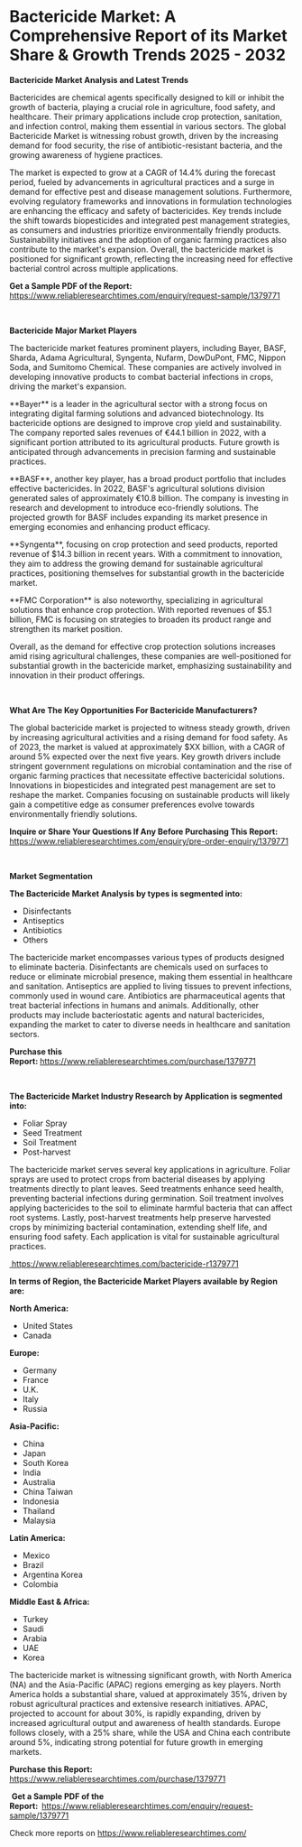 <p><h1>Bactericide Market: A Comprehensive Report of its Market Share & Growth Trends 2025 - 2032</h1></p><p><strong>Bactericide Market Analysis and Latest Trends</strong></p>
<p><p>Bactericides are chemical agents specifically designed to kill or inhibit the growth of bacteria, playing a crucial role in agriculture, food safety, and healthcare. Their primary applications include crop protection, sanitation, and infection control, making them essential in various sectors. The global Bactericide Market is witnessing robust growth, driven by the increasing demand for food security, the rise of antibiotic-resistant bacteria, and the growing awareness of hygiene practices.</p><p>The market is expected to grow at a CAGR of 14.4% during the forecast period, fueled by advancements in agricultural practices and a surge in demand for effective pest and disease management solutions. Furthermore, evolving regulatory frameworks and innovations in formulation technologies are enhancing the efficacy and safety of bactericides. Key trends include the shift towards biopesticides and integrated pest management strategies, as consumers and industries prioritize environmentally friendly products. Sustainability initiatives and the adoption of organic farming practices also contribute to the market's expansion. Overall, the bactericide market is positioned for significant growth, reflecting the increasing need for effective bacterial control across multiple applications.</p></p>
<p><strong>Get a Sample PDF of the Report:&nbsp;</strong> <a href="https://www.reliableresearchtimes.com/enquiry/request-sample/1379771?utm_campaign=2233&utm_medium=2&utm_source=Github&utm_content=ia&utm_term=02042025&utm_id=bactericide">https://www.reliableresearchtimes.com/enquiry/request-sample/1379771</a></p>
<p>&nbsp;</p>
<p><strong>Bactericide Major Market Players</strong></p>
<p><p>The bactericide market features prominent players, including Bayer, BASF, Sharda, Adama Agricultural, Syngenta, Nufarm, DowDuPont, FMC, Nippon Soda, and Sumitomo Chemical. These companies are actively involved in developing innovative products to combat bacterial infections in crops, driving the market's expansion.</p><p>**Bayer** is a leader in the agricultural sector with a strong focus on integrating digital farming solutions and advanced biotechnology. Its bactericide options are designed to improve crop yield and sustainability. The company reported sales revenues of €44.1 billion in 2022, with a significant portion attributed to its agricultural products. Future growth is anticipated through advancements in precision farming and sustainable practices.</p><p>**BASF**, another key player, has a broad product portfolio that includes effective bactericides. In 2022, BASF's agricultural solutions division generated sales of approximately €10.8 billion. The company is investing in research and development to introduce eco-friendly solutions. The projected growth for BASF includes expanding its market presence in emerging economies and enhancing product efficacy.</p><p>**Syngenta**, focusing on crop protection and seed products, reported revenue of $14.3 billion in recent years. With a commitment to innovation, they aim to address the growing demand for sustainable agricultural practices, positioning themselves for substantial growth in the bactericide market.</p><p>**FMC Corporation** is also noteworthy, specializing in agricultural solutions that enhance crop protection. With reported revenues of $5.1 billion, FMC is focusing on strategies to broaden its product range and strengthen its market position.</p><p>Overall, as the demand for effective crop protection solutions increases amid rising agricultural challenges, these companies are well-positioned for substantial growth in the bactericide market, emphasizing sustainability and innovation in their product offerings.</p></p>
<p>&nbsp;</p>
<p><strong>What Are The Key Opportunities For Bactericide Manufacturers?</strong></p>
<p><p>The global bactericide market is projected to witness steady growth, driven by increasing agricultural activities and a rising demand for food safety. As of 2023, the market is valued at approximately $XX billion, with a CAGR of around 5% expected over the next five years. Key growth drivers include stringent government regulations on microbial contamination and the rise of organic farming practices that necessitate effective bactericidal solutions. Innovations in biopesticides and integrated pest management are set to reshape the market. Companies focusing on sustainable products will likely gain a competitive edge as consumer preferences evolve towards environmentally friendly solutions.</p></p>
<p><strong>Inquire or Share Your Questions If Any Before Purchasing This Report:</strong> <a href="https://www.reliableresearchtimes.com/enquiry/pre-order-enquiry/1379771?utm_campaign=2233&utm_medium=2&utm_source=Github&utm_content=ia&utm_term=02042025&utm_id=bactericide">https://www.reliableresearchtimes.com/enquiry/pre-order-enquiry/1379771</a></p>
<p>&nbsp;</p>
<p><strong>Market Segmentation</strong></p>
<p><strong>The Bactericide Market Analysis by types is segmented into:</strong></p>
<p><ul><li>Disinfectants</li><li>Antiseptics</li><li>Antibiotics</li><li>Others</li></ul></p>
<p><p>The bactericide market encompasses various types of products designed to eliminate bacteria. Disinfectants are chemicals used on surfaces to reduce or eliminate microbial presence, making them essential in healthcare and sanitation. Antiseptics are applied to living tissues to prevent infections, commonly used in wound care. Antibiotics are pharmaceutical agents that treat bacterial infections in humans and animals. Additionally, other products may include bacteriostatic agents and natural bactericides, expanding the market to cater to diverse needs in healthcare and sanitation sectors.</p></p>
<p><strong>Purchase this Report:&nbsp;</strong><a href="https://www.reliableresearchtimes.com/purchase/1379771?utm_campaign=2233&utm_medium=2&utm_source=Github&utm_content=ia&utm_term=02042025&utm_id=bactericide">https://www.reliableresearchtimes.com/purchase/1379771</a></p>
<p>&nbsp;</p>
<p><strong>The Bactericide Market Industry Research by Application is segmented into:</strong></p>
<p><ul><li>Foliar Spray</li><li>Seed Treatment</li><li>Soil Treatment</li><li>Post-harvest</li></ul></p>
<p><p>The bactericide market serves several key applications in agriculture. Foliar sprays are used to protect crops from bacterial diseases by applying treatments directly to plant leaves. Seed treatments enhance seed health, preventing bacterial infections during germination. Soil treatment involves applying bactericides to the soil to eliminate harmful bacteria that can affect root systems. Lastly, post-harvest treatments help preserve harvested crops by minimizing bacterial contamination, extending shelf life, and ensuring food safety. Each application is vital for sustainable agricultural practices.</p></p>
<p><a href="https://www.reliableresearchtimes.com/bactericide-r1379771?utm_campaign=2233&utm_medium=2&utm_source=Github&utm_content=ia&utm_term=02042025&utm_id=bactericide">&nbsp;https://www.reliableresearchtimes.com/bactericide-r1379771</a></p>
<p><strong>In terms of Region, the Bactericide Market Players available by Region are:</strong></p>
<p>
    <p> <strong> North America: </strong>
        <ul>
            <li>United States</li>
            <li>Canada</li>
        </ul>
        </p> 
    <p> <strong> Europe: </strong>
        <ul>
            <li>Germany</li>
            <li>France</li>
            <li>U.K.</li>
            <li>Italy</li>
            <li>Russia</li>
        </ul>
        </p> 
    <p> <strong> Asia-Pacific: </strong>
        <ul>
            <li>China</li>
            <li>Japan</li>
            <li>South Korea</li>
            <li>India</li>
            <li>Australia</li>
            <li>China Taiwan</li>
            <li>Indonesia</li>
            <li>Thailand</li>
            <li>Malaysia</li>
        </ul>
        </p> 
    <p> <strong> Latin America: </strong>
        <ul>
            <li>Mexico</li>
            <li>Brazil</li>
            <li>Argentina Korea</li>
            <li>Colombia</li>
        </ul>
        </p> 
    <p> <strong> Middle East & Africa: </strong>
        <ul>
            <li>Turkey</li>
            <li>Saudi</li>
            <li>Arabia</li>
            <li>UAE</li>
            <li>Korea</li>
        </ul>
    </p>
    </p>
<p><p>The bactericide market is witnessing significant growth, with North America (NA) and the Asia-Pacific (APAC) regions emerging as key players. North America holds a substantial share, valued at approximately 35%, driven by robust agricultural practices and extensive research initiatives. APAC, projected to account for about 30%, is rapidly expanding, driven by increased agricultural output and awareness of health standards. Europe follows closely, with a 25% share, while the USA and China each contribute around 5%, indicating strong potential for future growth in emerging markets.</p></p>
<p><strong>Purchase this Report: </strong><a href="https://www.reliableresearchtimes.com/purchase/1379771?utm_campaign=2233&utm_medium=2&utm_source=Github&utm_content=ia&utm_term=02042025&utm_id=bactericide">https://www.reliableresearchtimes.com/purchase/1379771</a></p>
<p>&nbsp;<strong>Get a Sample PDF of the Report:&nbsp;&nbsp;</strong><a href="https://www.reliableresearchtimes.com/enquiry/request-sample/1379771?utm_campaign=2233&utm_medium=2&utm_source=Github&utm_content=ia&utm_term=02042025&utm_id=bactericide">https://www.reliableresearchtimes.com/enquiry/request-sample/1379771</a></p>
<p><strong></strong></p>
<p>Check more reports on <a href="https://www.reliableresearchtimes.com/?utm_campaign=2233&utm_medium=2&utm_source=Github&utm_content=ia&utm_term=02042025&utm_id=bactericide">https://www.reliableresearchtimes.com/</a></p>